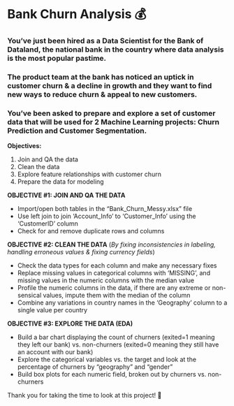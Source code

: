 # Bank Churn Analysis 💰

### You’ve just been hired as a Data Scientist for the Bank of Dataland, the national bank in the country where data analysis is the most popular pastime.  

### The product team at the bank has noticed an uptick in customer churn & a decline in growth and they want to find new ways to reduce churn & appeal to new customers. 

### You’ve been asked to prepare and explore a set of customer data that will be used for 2 Machine Learning projects: Churn Prediction and Customer Segmentation. 

**Objectives:**
1.	Join and QA the data
2.	Clean the data
3.	Explore feature relationships with customer churn
4.	Prepare the data for modeling

**OBJECTIVE #1: JOIN AND QA THE DATA**
- Import/open both tables in the “Bank_Churn_Messy.xlsx” file
-	Use left join to join ‘Account_Info’ to ‘Customer_Info’ using the ‘CustomerID’ column
-	Check for and remove duplicate rows and columns

**OBJECTIVE #2: CLEAN THE DATA** (*By fixing inconsistencies in labeling, handling erroneous values & fixing currency fields*)
-	Check the data types for each column and make any necessary fixes
-	Replace missing values in categorical columns with ‘MISSING’, and missing values in the numeric columns with the median value
-	Profile the numeric columns in the data, if there are any extreme or non-sensical values, impute them with the median of the column
-	Combine any variations in country names in the ‘Geography’ column to a single value per country


**OBJECTIVE #3: EXPLORE THE DATA (EDA)**
-	Build a bar chart displaying the count of churners (exited=1 meaning they left our bank) vs. non-churners (exited=0 meaning they still have an account with our bank)
-	Explore the categorical variables vs. the target and look at the percentage of churners by “geography” and “gender”
-	Build box plots for each numeric field, broken out by churners vs. non-churners


Thank you for taking the time to look at this project! 🫶
